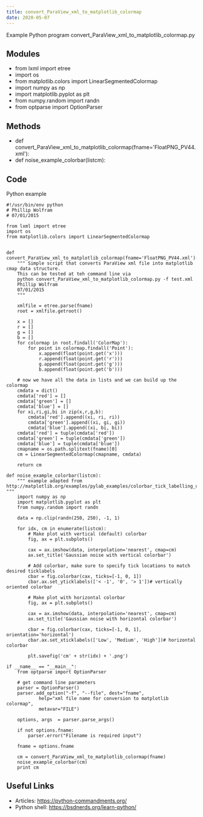 ```yaml
---
title: convert_ParaView_xml_to_matplotlib_colormap
date: 2020-05-07
---
```

Example Python program convert_ParaView_xml_to_matplotlib_colormap.py

## Modules

* from lxml import etree
* import os
* from matplotlib.colors import LinearSegmentedColormap
* import numpy as np
* import matplotlib.pyplot as plt
* from numpy.random import randn
* from optparse import OptionParser

## Methods

* def convert_ParaView_xml_to_matplotlib_colormap(fname='FloatPNG_PV44.xml'):
* def noise_example_colorbar(listcm):

## Code

Python example

    #!/usr/bin/env python
    # Phillip Wolfram
    # 07/01/2015
    
    from lxml import etree
    import os
    from matplotlib.colors import LinearSegmentedColormap
    
    
    def convert_ParaView_xml_to_matplotlib_colormap(fname='FloatPNG_PV44.xml'):
        """ Simple script that converts ParaView xml file into matplotlib cmap data structure.
        This can be tested at teh command line via
        python convert_ParaView_xml_to_matplotlib_colormap.py -f test.xml
        Phillip Wolfram
        07/01/2015
        """
    
        xmlfile = etree.parse(fname)
        root = xmlfile.getroot()
    
        x = []
        r = []
        g = []
        b = []
        for colormap in root.findall('ColorMap'):
            for point in colormap.findall('Point'):
                x.append(float(point.get('x')))
                r.append(float(point.get('r')))
                g.append(float(point.get('g')))
                b.append(float(point.get('b')))
    
        # now we have all the data in lists and we can build up the colormap
        cmdata = dict()
        cmdata['red'] = []
        cmdata['green'] = []
        cmdata['blue'] = []
        for xi,ri,gi,bi in zip(x,r,g,b):
            cmdata['red'].append((xi, ri, ri))
            cmdata['green'].append((xi, gi, gi))
            cmdata['blue'].append((xi, bi, bi))
        cmdata['red'] = tuple(cmdata['red'])
        cmdata['green'] = tuple(cmdata['green'])
        cmdata['blue'] = tuple(cmdata['blue'])
        cmapname = os.path.splitext(fname)[0]
        cm = LinearSegmentedColormap(cmapname, cmdata)
    
        return cm
    
    def noise_example_colorbar(listcm):
        """ example adapted from http://matplotlib.org/examples/pylab_examples/colorbar_tick_labelling_demo.html """
        import numpy as np
        import matplotlib.pyplot as plt
        from numpy.random import randn
    
        data = np.clip(randn(250, 250), -1, 1)
    
        for idx, cm in enumerate(listcm):
            # Make plot with vertical (default) colorbar
            fig, ax = plt.subplots()
    
            cax = ax.imshow(data, interpolation='nearest', cmap=cm)
            ax.set_title('Gaussian noise with vertical colorbar')
    
            # Add colorbar, make sure to specify tick locations to match desired ticklabels
            cbar = fig.colorbar(cax, ticks=[-1, 0, 1])
            cbar.ax.set_yticklabels(['< -1', '0', '> 1'])# vertically oriented colorbar
    
            # Make plot with horizontal colorbar
            fig, ax = plt.subplots()
    
            cax = ax.imshow(data, interpolation='nearest', cmap=cm)
            ax.set_title('Gaussian noise with horizontal colorbar')
    
            cbar = fig.colorbar(cax, ticks=[-1, 0, 1], orientation='horizontal')
            cbar.ax.set_xticklabels(['Low', 'Medium', 'High'])# horizontal colorbar
    
            plt.savefig('cm' + str(idx) + '.png')
    
    if __name__ == "__main__":
        from optparse import OptionParser
    
        # get command line parameters
        parser = OptionParser()
        parser.add_option("-f", "--file", dest="fname",
                help="xml file name for conversion to matplotlib colormap",
                metavar="FILE")
    
        options, args  = parser.parse_args()
    
        if not options.fname:
            parser.error("Filename is required input")
    
        fname = options.fname
    
        cm = convert_ParaView_xml_to_matplotlib_colormap(fname)
        noise_example_colorbar(cm)
        print cm
    
    

## Useful Links

- Articles: https://python-commandments.org/
- Python shell: https://bsdnerds.org/learn-python/
